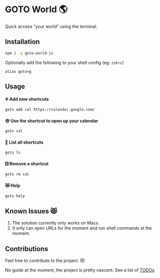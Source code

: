 # GOTO World 🌎

Quick access "your world" using the terminal.

## Installation

```sh
npm i -g goto-world-js 
```

Optionally add the following to your shell config (eg: `zshrc`)
```zshrc
alias goto=g
```

## Usage
#### ➕ Add new shortcuts 
  ```sh
  goto add cal https://calendar.google.com/
  ```
#### 😎 Use the shortcut to open up your calendar
  ```sh 
  goto cal
  ```
#### 📜 List all shortcuts
  ```sh
  goto ls
  ```
#### ❎ Remove a shortcut
  ```sh
  goto rm cal
  ```
#### 😿 Help
  ```sh
  goto help
  ```


## Known Issues 😾

1. The solution currently only works on Macs.
2. It only can open URLs for the moment and run shell commands at the moment.


## Contributions
Feel free to contribute to the project. 😻

No guide at the moment, the project is pretty nascent. See a list of [TODOs](https://github.com/bitsapien/goto-world/blob/main/bin/index.js#L14).




